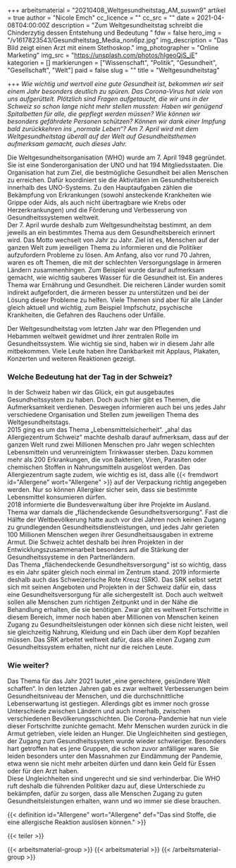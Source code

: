 +++
arbeitsmaterial = "20210408_Weltgesundheitstag_AM_suswn9"
artikel = true
author = "Nicole Emch"
cc_licence = ""
cc_src = ""
date = 2021-04-08T04:00:00Z
description = "Zum Weltgesundheitstag schreibt die Chinderzytig dessen Entstehung und Bedeutung "
fdw = false
hero_img = "/v1617823543/Gesundheitstag_Media_non6pz.jpg"
img_description = "Das Bild zeigt einen Arzt mit einem Stethoskop."
img_photographer = "Online Marketing"
img_src = "https://unsplash.com/photos/hIgeoQjS_iE"
kategorien = []
markierungen = ["Wissenschaft", "Politik", "Gesundheit", "Gesellschaft", "Welt"]
paid = false
slug = ""
title = "Weltgesundheitstag"

+++
_Wie wichtig und wertvoll eine gute Gesundheit ist, bekommen wir seit einem Jahr besonders deutlich zu spüren. Das Corona-Virus hat viele von uns aufgerüttelt. Plötzlich sind Fragen aufgetaucht, die wir uns in der Schweiz so schon lange nicht mehr stellen mussten: Haben wir genügend Spitalbetten für alle, die gepflegt werden müssen? Wie können wir besonders gefährdete Personen schützen? Können wir dank einer Impfung bald zurückkehren ins „normale Leben“? Am 7. April wird mit dem Weltgesundheitstag überall auf der Welt auf Gesundheitsthemen aufmerksam gemacht, auch dieses Jahr._

Die Weltgesundheitsorganisation (WHO) wurde am 7. April 1948 gegründet. Sie ist eine Sonderorganisation der UNO und hat 194 Mitgliedsstaaten. Die Organisation hat zum Ziel, die bestmögliche Gesundheit bei allen Menschen zu erreichen. Dafür koordiniert sie die Aktivitäten im Gesundheitsbereich innerhalb des UNO-Systems. Zu den Hauptaufgaben zählen die Bekämpfung von Erkrankungen (sowohl ansteckende Krankheiten wie Grippe oder Aids, als auch nicht übertragbare wie Krebs oder Herzerkrankungen) und die Förderung und Verbesserung von Gesundheitssystemen weltweit.  
Der 7. April wurde deshalb zum Weltgesundheitstag bestimmt, an dem jeweils an ein bestimmtes Thema aus dem Gesundheitsbereich erinnert wird. Das Motto wechselt von Jahr zu Jahr. Ziel ist es, Menschen auf der ganzen Welt zum jeweiligen Thema zu informieren und die Politiker aufzufordern Probleme zu lösen. Am Anfang, also vor rund 70 Jahren, waren es oft Themen, die mit der schlechten Versorgungslage in ärmeren Ländern zusammenhingen. Zum Beispiel wurde darauf aufmerksam gemacht, wie wichtig sauberes Wasser für die Gesundheit ist. Ein anderes Thema war Ernährung und Gesundheit. Die reicheren Länder wurden somit indirekt aufgefordert, die ärmeren besser zu unterstützen und bei der Lösung dieser Probleme zu helfen. Viele Themen sind aber für alle Länder gleich aktuell und wichtig, zum Beispiel Impfschutz, psychische Krankheiten, die Gefahren des Rauchens oder Unfälle.

Der Weltgesundheitstag vom letzten Jahr war den Pflegenden und Hebammen weltweit gewidmet und ihrer zentralen Rolle im Gesundheitssystem. Wie wichtig sie sind, haben wir in diesem Jahr alle mitbekommen. Viele Leute haben ihre Dankbarkeit mit Applaus, Plakaten, Konzerten und weiteren Reaktionen gezeigt.

### Welche Bedeutung hat der Tag in der Schweiz?

In der Schweiz haben wir das Glück, ein gut ausgebautes Gesundheitssystem zu haben. Doch auch hier gibt es Themen, die Aufmerksamkeit verdienen. Deswegen informieren auch bei uns jedes Jahr verschiedene Organisation und Stellen zum jeweiligen Thema des Weltgesundheitstags.  
2015 ging es um das Thema „Lebensmittelsicherheit“. „aha! das Allergiezentrum Schweiz“ machte deshalb darauf aufmerksam, dass auf der ganzen Welt rund zwei Millionen Menschen pro Jahr wegen schlechten Lebensmitteln und verunreinigtem Trinkwasser sterben. Dazu kommen mehr als 200 Erkrankungen, die von Bakterien, Viren, Parasiten oder chemischen Stoffen in Nahrungsmitteln ausgelöst werden. Das Allergiezentrum sagte zudem, wie wichtig es ist, dass alle {{< fremdwort id="Allergene" wort="Allergene" >}} auf der Verpackung richtig angegeben werden. Nur so können Allergiker sicher sein, dass sie bestimmte Lebensmittel konsumieren dürfen.  
2018 informierte die Bundesverwaltung über ihre Projekte im Ausland. Thema war damals die „flächendeckende Gesundheitsversorgung“. Fast die Hälfte der Weltbevölkerung hatte auch vor drei Jahren noch keinen Zugang zu grundlegenden Gesundheitsdienstleistungen, und jedes Jahr gerieten 100 Millionen Menschen wegen ihrer Gesundheitsausgaben in extreme Armut. Die Schweiz achtet deshalb bei ihren Projekten in der Entwicklungszusammenarbeit besonders auf die Stärkung der Gesundheitssysteme in den Partnerländern.  
Das Thema „flächendeckende Gesundheitsversorgung“ ist so wichtig, dass es ein Jahr später gleich noch einmal im Zentrum stand. 2019 informierte deshalb auch das Schweizerische Rote Kreuz (SRK). Das SRK selbst setzt sich mit seinen Angeboten und Projekten in der Schweiz dafür ein, dass eine Gesundheitsversorgung für alle sichergestellt ist. Doch auch weltweit sollen alle Menschen zum richtigen Zeitpunkt und in der Nähe die Behandlung erhalten, die sie benötigen. Zwar gibt es weltweit Fortschritte in diesem Bereich, immer noch haben aber Millionen von Menschen keinen Zugang zu Gesundheitsleistungen oder können sich diese nicht leisten, weil sie gleichzeitig Nahrung, Kleidung und ein Dach über dem Kopf bezahlen müssen. Das SRK arbeitet weltweit dafür, dass alle einen Zugang zum Gesundheitssystem erhalten, nicht nur die reichen Leute.

### Wie weiter?

Das Thema für das Jahr 2021 lautet „eine gerechtere, gesündere Welt schaffen“. In den letzten Jahren gab es zwar weltweit Verbesserungen beim Gesundheitsniveau der Menschen, und die durchschnittliche Lebenserwartung ist gestiegen. Allerdings gibt es immer noch grosse Unterschiede zwischen Ländern und auch innerhalb, zwischen verschiedenen Bevölkerungsschichten. Die Corona-Pandemie hat nun viele dieser Fortschritte zunichte gemacht. Mehr Menschen wurden zurück in die Armut getrieben, viele leiden an Hunger. Die Ungleichheiten sind gestiegen, der Zugang zum Gesundheitssystem wurde wieder schwieriger. Besonders hart getroffen hat es jene Gruppen, die schon zuvor anfälliger waren. Sie leiden besonders unter den Massnahmen zur Eindämmung der Pandemie, etwa wenn sie nicht mehr arbeiten dürfen und dann kein Geld für Essen oder für den Arzt haben.  
Diese Ungleichheiten sind ungerecht und sie sind verhinderbar. Die WHO ruft deshalb die führenden Politiker dazu auf, diese Unterschiede zu bekämpfen, dafür zu sorgen, dass alle Menschen Zugang zu guten Gesundheitsleistungen erhalten, wann und wo immer sie diese brauchen.

{{< definition id="Allergene" wort="Allergene" def="Das sind Stoffe, die eine allergische Reaktion auslösen können." >}}

{{< teiler >}}

{{< arbeitsmaterial-group >}}
{{< arbeitsmaterial >}}
{{< /arbeitsmaterial-group >}}
